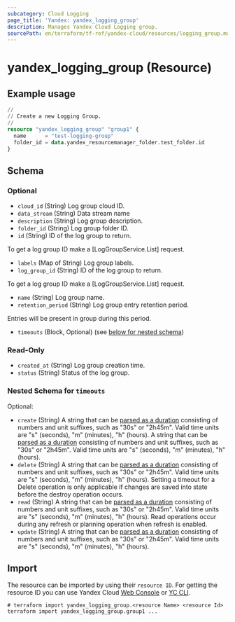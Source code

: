 ```yaml
---
subcategory: Cloud Logging
page_title: 'Yandex: yandex_logging_group'
description: Manages Yandex Cloud Logging group.
sourcePath: en/terraform/tf-ref/yandex-cloud/resources/logging_group.md
---
```


# yandex_logging_group (Resource)



## Example usage

```terraform
//
// Create a new Logging Group.
//
resource "yandex_logging_group" "group1" {
  name      = "test-logging-group"
  folder_id = data.yandex_resourcemanager_folder.test_folder.id
}
```

<!-- schema generated by tfplugindocs -->
## Schema

### Optional

- `cloud_id` (String) Log group cloud ID.
- `data_stream` (String) Data stream name
- `description` (String) Log group description.
- `folder_id` (String) Log group folder ID.
- `id` (String) ID of the log group to return.

 To get a log group ID make a [LogGroupService.List] request.
- `labels` (Map of String) Log group labels.
- `log_group_id` (String) ID of the log group to return.

 To get a log group ID make a [LogGroupService.List] request.
- `name` (String) Log group name.
- `retention_period` (String) Log group entry retention period.

 Entries will be present in group during this period.
- `timeouts` (Block, Optional) (see [below for nested schema](#nestedblock--timeouts))

### Read-Only

- `created_at` (String) Log group creation time.
- `status` (String) Status of the log group.

<a id="nestedblock--timeouts"></a>
### Nested Schema for `timeouts`

Optional:

- `create` (String) A string that can be [parsed as a duration](https://pkg.go.dev/time#ParseDuration) consisting of numbers and unit suffixes, such as "30s" or "2h45m". Valid time units are "s" (seconds), "m" (minutes), "h" (hours). A string that can be [parsed as a duration](https://pkg.go.dev/time#ParseDuration) consisting of numbers and unit suffixes, such as "30s" or "2h45m". Valid time units are "s" (seconds), "m" (minutes), "h" (hours).
- `delete` (String) A string that can be [parsed as a duration](https://pkg.go.dev/time#ParseDuration) consisting of numbers and unit suffixes, such as "30s" or "2h45m". Valid time units are "s" (seconds), "m" (minutes), "h" (hours). Setting a timeout for a Delete operation is only applicable if changes are saved into state before the destroy operation occurs.
- `read` (String) A string that can be [parsed as a duration](https://pkg.go.dev/time#ParseDuration) consisting of numbers and unit suffixes, such as "30s" or "2h45m". Valid time units are "s" (seconds), "m" (minutes), "h" (hours). Read operations occur during any refresh or planning operation when refresh is enabled.
- `update` (String) A string that can be [parsed as a duration](https://pkg.go.dev/time#ParseDuration) consisting of numbers and unit suffixes, such as "30s" or "2h45m". Valid time units are "s" (seconds), "m" (minutes), "h" (hours).

## Import

The resource can be imported by using their `resource ID`. For getting the resource ID you can use Yandex Cloud [Web Console](https://console.yandex.cloud) or [YC CLI](https://yandex.cloud/docs/cli/quickstart).

```shell
# terraform import yandex_logging_group.<resource Name> <resource Id>
terraform import yandex_logging_group.group1 ...
```
